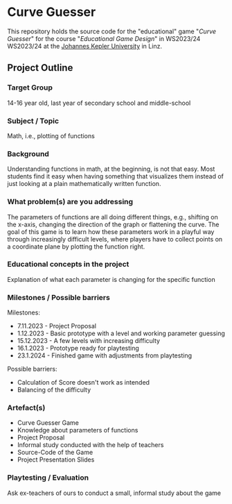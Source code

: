 # Curve Guesser
This repository holds the source code for the "educational" game "_Curve Guesser_" for the course "_Educational Game Design_" in WS2023/24 WS2023/24 at the [Johannes Kepler University](https://www.jku.at/) in Linz.

## Project Outline
### Target Group
14-16 year old, last year of secondary school and middle-school

### Subject / Topic
Math, i.e., plotting of functions

### Background
Understanding functions in math, at the beginning, is not that easy. Most students
find it easy when having something that visualizes them instead of just looking at a
plain mathematically written function.

### What problem(s) are you addressing
The parameters of functions are all doing different things, e.g., shifting on the x-axis, changing the direction of the graph or flattening the curve.
The goal of this game is to learn how these parameters work in a playful way through increasingly difficult levels, where players have to collect points on a coordinate plane by plotting the function right.

### Educational concepts in the project
Explanation of what each parameter is changing for the specific function

### Milestones / Possible barriers
Milestones:
* 7.11.2023 - Project Proposal
* 1.12.2023 - Basic prototype with a level and working parameter guessing
* 15.12.2023 - A few levels with increasing difficulty
* 16.1.2023 - Prototype ready for playtesting
* 23.1.2024 - Finished game with adjustments from playtesting

Possible barriers:
* Calculation of Score doesn't work as intended
* Balancing of the difficulty

### Artefact(s)
* Curve Guesser Game
* Knowledge about parameters of functions
* Project Proposal
* Informal study conducted with the help of teachers
* Source-Code of the Game
* Project Presentation Slides

### Playtesting / Evaluation
Ask ex-teachers of ours to conduct a small, informal study about the game
